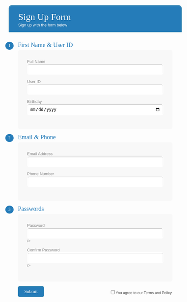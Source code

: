

<div class="form-style-10">
<h1>Sign Up Form<span>Sign up with the form below</span></h1>
<form>
    <div class="section"><span>1</span>First Name & User ID</div>
    <div class="inner-wrap">
        <label>Full Name <input type="text" name="fullname" id="fullname" /></label>
        <label>User ID <input type="text" name="userid" id="userid" /></label>  
		<label>Birthday <input type="date" name="dob" id="dob" /></label>    
    </div>

 <div class="section"><span>2</span>Email & Phone</div>
<div class="inner-wrap">
        <label>Email Address <input type="email" name="email" id="email" /></label>
        <label>Phone Number <input type="text" name="phone" id="phone"/></label>
    </div>

<div class="section"><span>3</span>Passwords</div>
        <div class="inner-wrap">
        <label>Password <input type="password" name="password" id="password" required> /></label>
        <label>Confirm Password <input type="password" name="confirmpassword" id="confirmpassword" required> /></label>
    </div>
 <div class="button-section">
     <input type="submit" name="Sign Up" />
     <span class="privacy-policy">
     <input type="checkbox" name="field7">You agree to our Terms and Policy. 
     </span>
    </div>
</form>
</div>


<style> 
    <link href='http://fonts.googleapis.com/css?family=Bitter' rel='stylesheet' type='text/css'>
<style type="text/css">
.form-style-10{
	width:450px;
	padding:30px;
	margin:40px auto;
	background: #FFF;
	border-radius: 10px;
	-webkit-border-radius:10px;
	-moz-border-radius: 10px;
	box-shadow: 0px 0px 10px rgba(0, 0, 0, 0.13);
	-moz-box-shadow: 0px 0px 10px rgba(0, 0, 0, 0.13);
	-webkit-box-shadow: 0px 0px 10px rgba(0, 0, 0, 0.13);
}
.form-style-10 .inner-wrap{
	padding: 30px;
	background: #F8F8F8;
	border-radius: 6px;
	margin-bottom: 15px;
}
.form-style-10 h1{
	background: #257cb9;
	padding: 20px 30px 15px 30px;
	margin: -30px -30px 30px -30px;
	border-radius: 10px 10px 0 0;
	-webkit-border-radius: 10px 10px 0 0;
	-moz-border-radius: 10px 10px 0 0;
	color: #fff;
	text-shadow: 1px 1px 3px rgba(0, 0, 0, 0.12);
	font: normal 30px 'Bitter', serif;
	-moz-box-shadow: inset 0px 2px 2px 0px rgba(255, 255, 255, 0.17);
	-webkit-box-shadow: inset 0px 2px 2px 0px rgba(255, 255, 255, 0.17);
	box-shadow: inset 0px 2px 2px 0px rgba(255, 255, 255, 0.17);
	border: 1px solid #257C9E;
}
.form-style-10 h1 > span{
	display: block;
	margin-top: 2px;
	font: 13px Arial, Helvetica, sans-serif;
}
.form-style-10 label{
	display: block;
	font: 13px Arial, Helvetica, sans-serif;
	color: #888;
	margin-bottom: 15px;
}
.form-style-10 input[type="text"],
.form-style-10 input[type="date"],
.form-style-10 input[type="datetime"],
.form-style-10 input[type="email"],
.form-style-10 input[type="number"],
.form-style-10 input[type="search"],
.form-style-10 input[type="time"],
.form-style-10 input[type="url"],
.form-style-10 input[type="password"],
.form-style-10 textarea,
.form-style-10 select {
	display: block;
	box-sizing: border-box;
	-webkit-box-sizing: border-box;
	-moz-box-sizing: border-box;
	width: 100%;
	padding: 8px;
	border-radius: 6px;
	-webkit-border-radius:6px;
	-moz-border-radius:6px;
	border: 2px solid #fff;
	box-shadow: inset 0px 1px 1px rgba(0, 0, 0, 0.33);
	-moz-box-shadow: inset 0px 1px 1px rgba(0, 0, 0, 0.33);
	-webkit-box-shadow: inset 0px 1px 1px rgba(0, 0, 0, 0.33);
}

.form-style-10 .section{
	font: normal 20px 'Bitter', serif;
	color: #257cb9;
	margin-bottom: 5px;
}
.form-style-10 .section span {
	background: #257cb9;
	padding: 5px 10px 5px 10px;
	position: absolute;
	border-radius: 50%;
	-webkit-border-radius: 50%;
	-moz-border-radius: 50%;
	border: 4px solid #fff;
	font-size: 14px;
	margin-left: -45px;
	color: #fff;
	margin-top: -3px;
}
.form-style-10 input[type="button"], 
.form-style-10 input[type="submit"]{
	background: #257cb9;
	padding: 8px 20px 8px 20px;
	border-radius: 5px;
	-webkit-border-radius: 5px;
	-moz-border-radius: 5px;
	color: #fff;
	text-shadow: 1px 1px 3px rgba(0, 0, 0, 0.12);
	font: normal 30px 'Bitter', serif;
	-moz-box-shadow: inset 0px 2px 2px 0px rgba(255, 255, 255, 0.17);
	-webkit-box-shadow: inset 0px 2px 2px 0px rgba(255, 255, 255, 0.17);
	box-shadow: inset 0px 2px 2px 0px rgba(255, 255, 255, 0.17);
	border: 1px solid #257C9E;
	font-size: 15px;
}
.form-style-10 input[type="button"]:hover, 
.form-style-10 input[type="submit"]:hover{
	background: #257cb9;
	-moz-box-shadow: inset 0px 2px 2px 0px rgba(255, 255, 255, 0.28);
	-webkit-box-shadow: inset 0px 2px 2px 0px rgba(255, 255, 255, 0.28);
	box-shadow: inset 0px 2px 2px 0px rgba(255, 255, 255, 0.28);
}
.form-style-10 .privacy-policy{
	float: right;
	width: 250px;
	font: 12px Arial, Helvetica, sans-serif;
	color: #4D4D4D;
	margin-top: 10px;
	text-align: right;
}
</style>
